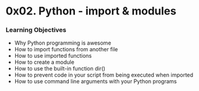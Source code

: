 # 0x02. Python - import & modules

### Learning Objectives
- Why Python programming is awesome  
- How to import functions from another file  
- How to use imported functions  
- How to create a module  
- How to use the built-in function dir()  
- How to prevent code in your script from being executed when imported  
- How to use command line arguments with your Python programs  

